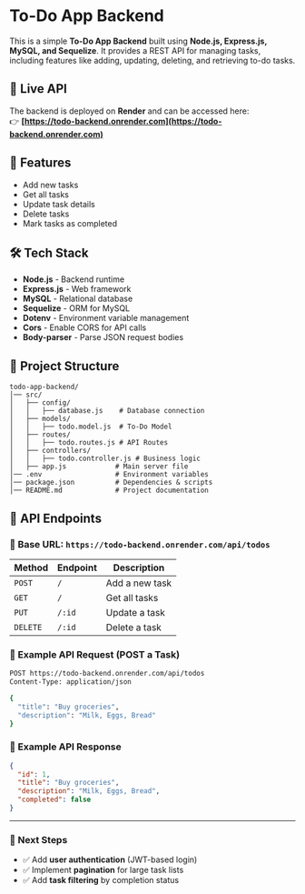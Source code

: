 # To-Do App Backend

This is a simple **To-Do App Backend** built using **Node.js, Express.js, MySQL, and Sequelize**. It provides a REST API for managing tasks, including features like adding, updating, deleting, and retrieving to-do tasks.

## 🚀 Live API

The backend is deployed on **Render** and can be accessed here:  
👉 **[https://todo-backend.onrender.com](https://todo-backend.onrender.com)**

## 📌 Features

- Add new tasks
- Get all tasks
- Update task details
- Delete tasks
- Mark tasks as completed

## 🛠 Tech Stack

- **Node.js** - Backend runtime
- **Express.js** - Web framework
- **MySQL** - Relational database
- **Sequelize** - ORM for MySQL
- **Dotenv** - Environment variable management
- **Cors** - Enable CORS for API calls
- **Body-parser** - Parse JSON request bodies

## 📂 Project Structure

```
todo-app-backend/
│── src/
│   ├── config/
│   │   ├── database.js    # Database connection
│   ├── models/
│   │   ├── todo.model.js  # To-Do Model
│   ├── routes/
│   │   ├── todo.routes.js # API Routes
│   ├── controllers/
│   │   ├── todo.controller.js # Business logic
│   ├── app.js            # Main server file
│── .env                  # Environment variables
│── package.json          # Dependencies & scripts
│── README.md             # Project documentation
```

## 🚀 API Endpoints

### 🎯 Base URL: `https://todo-backend.onrender.com/api/todos`

| Method   | Endpoint | Description    |
| -------- | -------- | -------------- |
| `POST`   | `/`      | Add a new task |
| `GET`    | `/`      | Get all tasks  |
| `PUT`    | `/:id`   | Update a task  |
| `DELETE` | `/:id`   | Delete a task  |

### 🔹 Example API Request (POST a Task)

```sh
POST https://todo-backend.onrender.com/api/todos
Content-Type: application/json

{
  "title": "Buy groceries",
  "description": "Milk, Eggs, Bread"
}
```

### 🔹 Example API Response

```json
{
  "id": 1,
  "title": "Buy groceries",
  "description": "Milk, Eggs, Bread",
  "completed": false
}
```

---

### 🚀 Next Steps

- ✅ Add **user authentication** (JWT-based login)
- ✅ Implement **pagination** for large task lists
- ✅ Add **task filtering** by completion status
